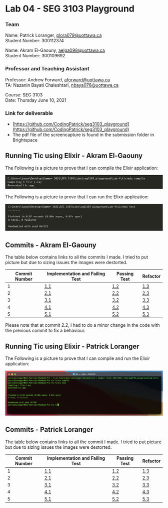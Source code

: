 # Lab 04 - SEG 3103 Playground

### Team

Name: Patrick Loranger, plora079@uottawa.ca<br>
Student Number: 300112374<br>

Name: Akram El-Gaouny, aelga098@uottawa.ca<br>
Student Number: 300109692

### Professor and Teaching Assistant

Professor: Andrew Forward, aforward@uottawa.ca<br>
TA: Nazanin Bayati Chaleshtari, nbaya076@uottawa.ca<br>

Course: SEG 3103<br>
Date: Thursday June 10, 2021

### Link for deliverable

* [https://github.com/CodingPatrick/seg3103_playground](https://github.com/CodingPatrick/seg3103_playground)
* The pdf file of the screencapture is found in the submission folder in Brightspace

## Running Tic using Elixir - Akram El-Gaouny

The Following is a picture to prove that I can compile the Elixir application:

![image](assets/Elixer_Compiled.PNG)

The Following is a picture to prove that I can run the Elixir application:

![image](assets/Elixer_tests_compiled.PNG)

## Commits - Akram El-Gaouny

The table below contains links to all the commits I made. I tried to put picture but due to sizing issues the images were destorted.

| Commit Number | Implementation and Failing Test | Passing Test | Refactor|
| --------------| --------------------------------| -------------| --------|
| 1 | [1.1](https://github.com/CodingPatrick/seg3103_playground/commit/384d5fa345b695bc29eb87ce9ad2974d7e2f3883#diff-f25b0949c7a55ec53dfd929ed9675660921694b4f51711abf503ed73b98cc5f3) | [1.2](https://github.com/CodingPatrick/seg3103_playground/commit/7a71fd0581d0218bb66705bc0746880596b99f40#diff-f25b0949c7a55ec53dfd929ed9675660921694b4f51711abf503ed73b98cc5f3) | [1.3](https://github.com/CodingPatrick/seg3103_playground/commit/ff995275cd5b3efc7a0f706fbd3bcdc11f72d051#diff-f25b0949c7a55ec53dfd929ed9675660921694b4f51711abf503ed73b98cc5f3) | 
| 2 | [2.1](https://github.com/CodingPatrick/seg3103_playground/commit/fb360a2ffc60a28fd5a7622d679c812a2a73c37a#diff-f25b0949c7a55ec53dfd929ed9675660921694b4f51711abf503ed73b98cc5f3) | [2.2](https://github.com/CodingPatrick/seg3103_playground/commit/a6b794ec5ca6774748fcd25435eb2a26188a9652#diff-f25b0949c7a55ec53dfd929ed9675660921694b4f51711abf503ed73b98cc5f3) | [2.3](https://github.com/CodingPatrick/seg3103_playground/commit/7e32c495690cf713e3ececaf0971bc1a15f9e178#diff-f25b0949c7a55ec53dfd929ed9675660921694b4f51711abf503ed73b98cc5f3) | 
| 3 | [3.1](https://github.com/CodingPatrick/seg3103_playground/commit/bb82de9ca49a4c0d9d325de4ad797e31ca26e7ed#diff-f25b0949c7a55ec53dfd929ed9675660921694b4f51711abf503ed73b98cc5f3) | [3.2](https://github.com/CodingPatrick/seg3103_playground/commit/cfe91b49db9ac0727cbd1ec009e2695d0a3660e9#diff-f25b0949c7a55ec53dfd929ed9675660921694b4f51711abf503ed73b98cc5f3) | [3.3](https://github.com/CodingPatrick/seg3103_playground/commit/86fb6152cadd54a92b8c82d7bedfda05cdf1b26a#diff-f25b0949c7a55ec53dfd929ed9675660921694b4f51711abf503ed73b98cc5f3) | 
| 4 | [4.1](https://github.com/CodingPatrick/seg3103_playground/commit/270796b919d951534ec3f22ddf53b26ab2eb00fa#diff-f25b0949c7a55ec53dfd929ed9675660921694b4f51711abf503ed73b98cc5f3) | [4.2](https://github.com/CodingPatrick/seg3103_playground/commit/642606301b84172034c25878a2a4af3ffcba42c5#diff-f25b0949c7a55ec53dfd929ed9675660921694b4f51711abf503ed73b98cc5f3) | [4.3](https://github.com/CodingPatrick/seg3103_playground/commit/f32ddb857c41819127a0b5c6b8f4fce3289712cc#diff-f25b0949c7a55ec53dfd929ed9675660921694b4f51711abf503ed73b98cc5f3) | 
| 5 | [5.1](https://github.com/CodingPatrick/seg3103_playground/commit/327b717d6626d953fc609f02a20485d1a561e3f2#diff-f25b0949c7a55ec53dfd929ed9675660921694b4f51711abf503ed73b98cc5f3) | [5.2](https://github.com/CodingPatrick/seg3103_playground/commit/5871a39a69a44354a777ce709084afa7574a9877#diff-f25b0949c7a55ec53dfd929ed9675660921694b4f51711abf503ed73b98cc5f3) | [5.3](https://github.com/CodingPatrick/seg3103_playground/commit/5fad79b1c8c13cb386d17c1d26aa094ff718f809#diff-f25b0949c7a55ec53dfd929ed9675660921694b4f51711abf503ed73b98cc5f3) | 

Please note that at commit 2.2, I had to do a minor change in the code with the previous commit to fix a behaviour.

## Running Tic using Elixir - Patrick Loranger

The Following is a picture to prove that I can compile and run the Elixir application:

![terminal screenshot](assets/terminal_elixir.png)

## Commits - Patrick Loranger

The table below contains links to all the commit I made. I tried to put picture but due to sizing issues the images were destorted.

| Commit Number | Implementation and Failing Test | Passing Test | Refactor|
| --------------| --------------------------------| -------------| --------|
| 1 | [1.1]() | [1.2]() | [1.3]() | 
| 2 | [2.1]() | [2.2]() | [2.3]() | 
| 3 | [3.1]() | [3.2]() | [3.3]() | 
| 4 | [4.1]() | [4.2]() | [4.3]() | 
| 5 | [5.1]() | [5.2]() | [5.3]() | 
